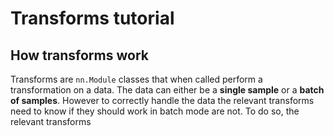 # Transforms tutorial

## How transforms work

Transforms are `nn.Module` classes that when called perform a transformation on a data. The data can either be a **single sample** or a **batch of samples**. However to correctly handle the data the relevant transforms need to know if they should work in batch mode are not. To do so, the relevant transforms 